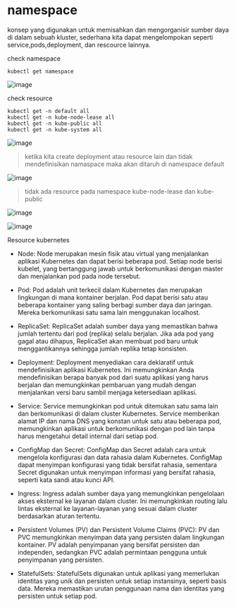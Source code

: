 # namespace
konsep yang digunakan untuk memisahkan dan mengorganisir sumber daya di dalam sebuah kluster, sederhana kita dapat mengelompokan seperti service,pods,deployment, dan rescource lainnya. 

check namespace
```
kubectl get namespace
```
![image](https://github.com/galihtw04/setup-kubernetes/assets/96242740/b9c61d20-0b17-47b2-a0af-74ea7c5c2881)

check resource
```
kubectl get -n default all
kubectl get -n kube-node-lease all
kubectl get -n kube-public all
kubectl get -n kube-system all
```
![image](https://github.com/galihtw04/setup-kubernetes/assets/96242740/2b04c256-51f7-4b1d-9e91-541824f6a2e8)
> ketika kita create deployment atau resource lain dan tidak mendefinisikan namaspace maka akan ditaruh di namespace default

![image](https://github.com/galihtw04/setup-kubernetes/assets/96242740/098bd855-23a7-474d-ad4a-28b55aac4507)
> tidak ada resource pada namespace kube-node-lease dan kube-public

![image](https://github.com/galihtw04/setup-kubernetes/assets/96242740/405aa527-8fd9-4964-8c1f-9bb21fe5235e)

![image](https://github.com/galihtw04/setup-kubernetes/assets/96242740/d5261388-114b-4972-95a6-66a6d1218f3c)


Resource kubernetes

- Node:
Node merupakan mesin fisik atau virtual yang menjalankan aplikasi Kubernetes dan dapat berisi beberapa pod. Setiap node berisi kubelet, yang bertanggung jawab untuk berkomunikasi dengan master dan menjalankan pod pada node tersebut.

- Pod:
Pod adalah unit terkecil dalam Kubernetes dan merupakan lingkungan di mana kontainer berjalan. Pod dapat berisi satu atau beberapa kontainer yang saling berbagi sumber daya dan jaringan. Mereka berkomunikasi satu sama lain menggunakan localhost.

- ReplicaSet:
ReplicaSet adalah sumber daya yang memastikan bahwa jumlah tertentu dari pod (replika) selalu berjalan. Jika ada pod yang gagal atau dihapus, ReplicaSet akan membuat pod baru untuk menggantikannya sehingga jumlah replika tetap konsisten.

- Deployment:
Deployment menyediakan cara deklaratif untuk mendefinisikan aplikasi Kubernetes. Ini memungkinkan Anda mendefinisikan berapa banyak pod dari suatu aplikasi yang harus berjalan dan memungkinkan pembaruan yang mudah dengan menjalankan versi baru sambil menjaga ketersediaan aplikasi.

- Service:
Service memungkinkan pod untuk ditemukan satu sama lain dan berkomunikasi di dalam cluster Kubernetes. Service memberikan alamat IP dan nama DNS yang konstan untuk satu atau beberapa pod, memungkinkan aplikasi untuk berkomunikasi dengan pod lain tanpa harus mengetahui detail internal dari setiap pod.

- ConfigMap dan Secret:
ConfigMap dan Secret adalah cara untuk mengelola konfigurasi dan data rahasia dalam Kubernetes. ConfigMap dapat menyimpan konfigurasi yang tidak bersifat rahasia, sementara Secret digunakan untuk menyimpan informasi yang bersifat rahasia, seperti kata sandi atau kunci API.

- Ingress:
Ingress adalah sumber daya yang memungkinkan pengelolaan akses eksternal ke layanan dalam cluster. Ini memungkinkan routing lalu lintas eksternal ke layanan-layanan yang sesuai dalam cluster berdasarkan aturan tertentu.

- Persistent Volumes (PV) dan Persistent Volume Claims (PVC):
PV dan PVC memungkinkan menyimpan data yang persisten dalam lingkungan kontainer. PV adalah penyimpanan yang bersifat persisten dan independen, sedangkan PVC adalah permintaan pengguna untuk penyimpanan yang persisten.

- StatefulSets:
StatefulSets digunakan untuk aplikasi yang memerlukan identitas yang unik dan persisten untuk setiap instansinya, seperti basis data. Mereka memastikan urutan penggunaan nama dan identitas yang persisten untuk setiap pod.
